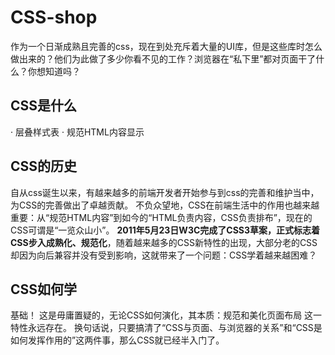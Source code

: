 # CSS-shop
作为一个日渐成熟且完善的css，现在到处充斥着大量的UI库，但是这些库时怎么做出来的？他们为此做了多少你看不见的工作？浏览器在“私下里”都对页面干了什么？你想知道吗？

## CSS是什么
 · 层叠样式表
 · 规范HTML内容显示

## CSS的历史
自从css诞生以来，有越来越多的前端开发者开始参与到css的完善和维护当中，为CSS的完善做出了卓越贡献。
不负众望地，CSS在前端生活中的作用也越来越重要：从“规范HTML内容”到如今的“HTML负责内容，CSS负责排布”，现在的CSS可谓是“一览众山小”。
**2011年5月23日W3C完成了CSS3草案，正式标志着CSS步入成熟化、规范化**，随着越来越多的CSS新特性的出现，大部分老的CSS却因为向后兼容并没有受到影响，这就带来了一个问题：CSS学着越来越困难？

## CSS如何学
基础！
这是毋庸置疑的，无论CSS如何演化，其本质：规范和美化页面布局 这一特性永远存在。
换句话说，只要搞清了“CSS与页面、与浏览器的关系”和“CSS是如何发挥作用的”这两件事，那么CSS就已经半入门了。


